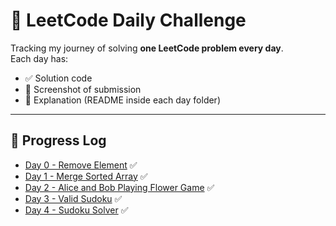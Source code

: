 # 🚀 LeetCode Daily Challenge

Tracking my journey of solving **one LeetCode problem every day**.  
Each day has:
- ✅ Solution code
- 📸 Screenshot of submission
- 📝 Explanation (README inside each day folder)

---

## 📅 Progress Log  

- [Day 0 - Remove Element](DAY-0/README.md) ✅  
- [Day 1 - Merge Sorted Array](DAY-1/README.md) ✅  
- [Day 2 - Alice and Bob Playing Flower Game](DAY-2/README.md) ✅  
- [Day 3 - Valid Sudoku](DAY-3/README.md) ✅
- [Day 4 - Sudoku Solver](DAY-4/README.md) ✅  
